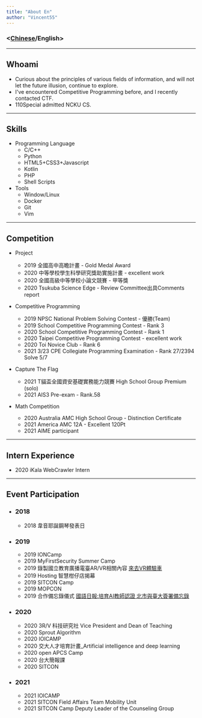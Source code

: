 ```yaml
---
title: "About En"
author: "Vincent55"
---
```



### <[Chinese](/about/)/English>

---
## Whoami
- Curious about the principles of various fields of information, and will not let the future illusion, continue to explore.
- I've encountered Competitive Programming before, and I recently contacted CTF.
- 110Special admitted NCKU CS.

---

## Skills
- Programming Language
    - C/C++
    - Python
    - HTML5+CSS3+Javascript
    - Kotlin
    - PHP
    - Shell Scripts
- Tools
    - Window/Linux
    - Docker
    - Git
    - Vim

---

## Competition

- Project
    - 2019 全國高中高瞻計畫 - Gold Medal Award
    - 2020 中等學校學生科學研究獎助實施計畫 - excellent work
    - 2020 全國高級中等學校小論文競賽 - 甲等獎
    - 2020 Tsukuba Science Edge - Review Committee出具Comments report

- Competitive Programming
    - 2019 NPSC National Problem Solving Contest - 優勝(Team)
    - 2019 School Competitive Programming Contest - Rank 3
    - 2020 School Competitive Programming Contest - Rank 1
    - 2020 Taipei Competitive Programming Contest - excellent work
    - 2020 Toi Novice Club - Rank 6
    - 2021 3/23 CPE Collegiate Programming Examination - Rank 27/2394 Solve 5/7

- Capture The Flag
    - 2021 T貓盃全國資安基礎實務能力競賽 High School Group Premium (solo)
    - 2021 AIS3 Pre-exam - Rank.58

- Math Competition
    - 2020 Australia AMC High School Group - Distinction Certificate
    - 2021 America AMC 12A - Excellent 120Pt
    - 2021 AIME participant

---
## Intern Experience
- 2020 iKala WebCrawler Intern

---
## Event Participation
- ### 2018
    - 2018 韋音耶誕鋼琴發表日
- ### 2019
    - 2019 IONCamp
    - 2019 MyFirstSecurity Summer Camp
    - 2019 錄製國立教育廣播電臺AR/VR相關內容 [來去VR體驗車](https://www.ner.gov.tw/program/5a83f4ebc5fd8a01e2df020c/5e0d82131c66c500063e98e0)
    - 2019 Hosting 智慧柑仔店揭幕
    - 2019 SITCON Camp 
    - 2019 MOPCON 
    - 2019 合作備忘錄儀式 [國語日報:培育AI教師認證 北市與臺大簽署備忘錄](https://www.mdnkids.com/search_content.asp?Serial_NO=%20111631)
- ### 2020
    - 2020 3R/V 科技研究社 Vice President and Dean of Teaching
    - 2020 Sprout Algorithm
    - 2020 IOICAMP
    - 2020 交大人才培育計畫_Artificial intelligence and deep learning
    - 2020 open APCS Camp
    - 2020 台大簡報課
    - 2020 SITCON 
- ### 2021
    - 2021 IOICAMP 
    - 2021 SITCON Field Affairs Team Mobility Unit
    - 2021 SITCON Camp Deputy Leader of the Counseling Group


